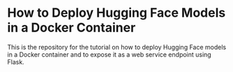 # How to Deploy Hugging Face Models in a Docker Container

This is the repository for the tutorial on how to deploy Hugging Face models in a Docker container and to expose it as a web service endpoint using Flask.
